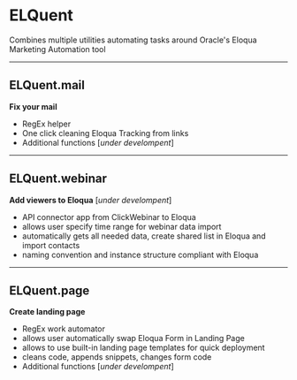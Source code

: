 # ELQuent
Combines multiple utilities automating tasks around Oracle's Eloqua Marketing Automation tool

---
## ELQuent.mail
__Fix your mail__
- RegEx helper
- One click cleaning Eloqua Tracking from links
- Additional functions [_under develompent_]
---
## ELQuent.webinar
__Add viewers to Eloqua__ [_under develompent_]
- API connector app from ClickWebinar to Eloqua
- allows user specify time range for webinar data import
- automatically gets all needed data, create shared list in Eloqua and import contacts
- naming convention and instance structure compliant with Eloqua
---
## ELQuent.page
__Create landing page__
- RegEx work automator
- allows user automatically swap Eloqua Form in Landing Page
- allows to use built-in landing page templates for quick deployment
- cleans code, appends snippets, changes form code
- Additional functions [_under develompent_]